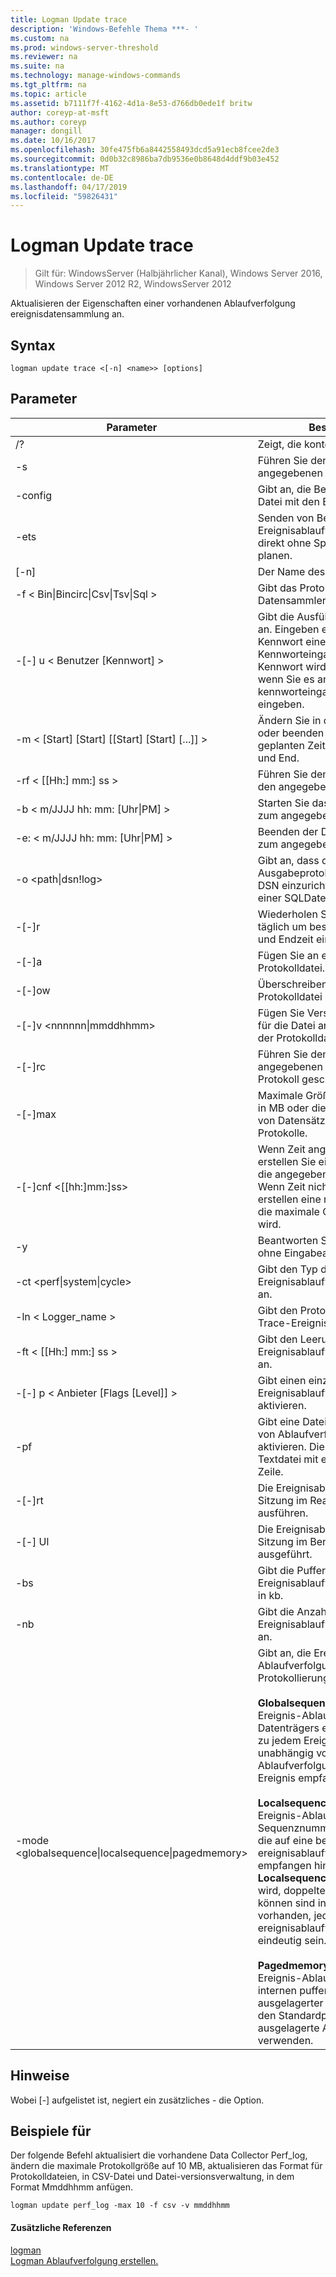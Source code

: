 ```yaml
---
title: Logman Update trace
description: 'Windows-Befehle Thema ***- '
ms.custom: na
ms.prod: windows-server-threshold
ms.reviewer: na
ms.suite: na
ms.technology: manage-windows-commands
ms.tgt_pltfrm: na
ms.topic: article
ms.assetid: b7111f7f-4162-4d1a-8e53-d766db0ede1f britw
author: coreyp-at-msft
ms.author: coreyp
manager: dongill
ms.date: 10/16/2017
ms.openlocfilehash: 30fe475fb6a8442558493dcd5a91ecb8fcee2de3
ms.sourcegitcommit: 0d0b32c8986ba7db9536e0b8648d4ddf9b03e452
ms.translationtype: MT
ms.contentlocale: de-DE
ms.lasthandoff: 04/17/2019
ms.locfileid: "59826431"
---
```

# <a name="logman-update-trace"></a>Logman Update trace

>Gilt für: WindowsServer (Halbjährlicher Kanal), Windows Server 2016, Windows Server 2012 R2, WindowsServer 2012

Aktualisieren der Eigenschaften einer vorhandenen Ablaufverfolgung ereignisdatensammlung an.  
  
## <a name="syntax"></a>Syntax  
```  
logman update trace <[-n] <name>> [options]  
```  
## <a name="parameters"></a>Parameter  
|Parameter|Beschreibung|  
|-------|--------|  
|/?|Zeigt, die kontextbezogene Hilfe an.|  
|-s <computer name>|Führen Sie den Befehl auf dem angegebenen Remotecomputer.|  
|-config <value>|Gibt an, die Befehlsoptionen enthält Datei mit den Einstellungen.|  
|-ets|Senden von Befehlen an Ereignisablaufverfolgungssitzungen direkt ohne Speichern oder zu planen.|  
|[-n] <name>|Der Name des Zielobjekts.|  
|-f < Bin&#124;Bincirc&#124;Csv&#124;Tsv&#124;Sql >|Gibt das Protokollformat für den Datensammler.|  
|-[-] u < Benutzer [Kennwort] >|Gibt die Ausführung als Benutzer an. Eingeben einer * für das Kennwort eine Aufforderung zur Kennworteingabe erzeugt. Das Kennwort wird nicht angezeigt, wenn Sie es an der kennworteingabeaufforderung eingeben.|  
|-m < [Start] [Start] [[Start] [Start] [...]] >|Ändern Sie in den manuellen Start oder beenden Sie, anstatt einem geplanten Zeitpunkt von Begin- und End.|  
|-rf < [[Hh:] mm:] ss >|Führen Sie den Datensammler für den angegebenen Zeitraum.|  
|-b < m/JJJJ hh: mm: [Uhr&#124;PM] >|Starten Sie das Sammeln von Daten zum angegebenen Zeitpunkt.|  
|-e: < m/JJJJ hh: mm: [Uhr&#124;PM] >|Beenden der Datensammlung von zum angegebenen Zeitpunkt.|  
|-o <path&#124;dsn!log>|Gibt an, dass die Ausgabeprotokolldatei oder der DSN einzurichten und sich Name in einer SQL­Datenbank.|  
|-[-]r|Wiederholen Sie den Datensammler täglich um bestimmten Anfangs- und Endzeit ein.|  
|-[-]a|Fügen Sie an einer vorhandenen Protokolldatei.|  
|-[-]ow|Überschreiben einer vorhandenen Protokolldatei an.|  
|-[-]v <nnnnnn&#124;mmddhhmm>|Fügen Sie Versionsinformationen für die Datei an das Ende der Name der Protokolldatei.|  
|-[-]rc <task>|Führen Sie den Befehl angegebenen jedes Mal, die das Protokoll geschlossen wird.|  
|-[-]max <value>|Maximale Größe der Protokolldatei in MB oder die maximale Anzahl von Datensätzen für die SQL-Protokolle.|  
|-[-]cnf <[[hh:]mm:]ss>|Wenn Zeit angegeben wird, erstellen Sie eine neue Datei, wenn die angegebene Zeit verstrichen ist. Wenn Zeit nicht angegeben ist, erstellen eine neue Datei ein, wenn die maximale Größe überschritten wird.|  
|-y|Beantworten Sie Ja, alle Fragen ohne Eingabeaufforderung.|  
|-ct <perf&#124;system&#124;cycle>|Gibt den Typ der Uhr Ereignisablaufverfolgungs-Sitzung an.|  
|-ln < Logger_name >|Gibt den Protokollierungsnamen für Trace-Ereignissitzungen.|  
|-ft < [[Hh:] mm:] ss >|Gibt den Leerungszeitgeber Ereignisablaufverfolgungs-Sitzung an.|  
|-[-] p < Anbieter [Flags [Level]] >|Gibt einen einzelnen Anbieter für Ereignisablaufverfolgung zu aktivieren.|  
|-pf <filename>|Gibt eine Datei mit dem Auflisten von Ablaufverfolgungsanbietern zu aktivieren. Die Datei sollte eine Textdatei mit einem Anbieter pro Zeile.|  
|-[-]rt|Die Ereignisablaufverfolgungs-Sitzung im Real-Time-Modus ausführen.|  
|-[-] Ul|Die Ereignisablaufverfolgungs-Sitzung im Benutzermodus ausgeführt.|  
|-bs <value>|Gibt die Puffergröße Ereignisablaufverfolgungs-Sitzung in kb.|  
|-nb <min max>|Gibt die Anzahl der Puffer von Ereignisablaufverfolgungs-Sitzung an.|  
|-mode <globalsequence&#124;localsequence&#124;pagedmemory>|Gibt an, die Ereignis-Ablaufverfolgung Sitzungsmodus Protokollierung.<br /><br />**Globalsequence** gibt an, dass die Ereignis-Ablaufverfolgung Datenträgers eine Sequenznummer zu jedem Ereignis er empfängt, die unabhängig von der Ablaufverfolgung Sitzung das Ereignis empfangen.<br /><br />**Localsequence** gibt an, dass die Ereignis-Ablaufverfolgung Sequenznummern für Ereignisse, die auf eine bestimmte ereignisablaufverfolgungs-Sitzung empfangen hinzufügen. Wenn die **Localsequence** Option verwendet wird, doppelte Sequenznummern können sind in allen Sitzungen vorhanden, jedoch werden in jeder ereignisablaufverfolgungs-Sitzung eindeutig sein.<br /><br />**Pagedmemory** gibt an, dass die Ereignis-Ablaufverfolgung für die internen pufferzuordnungen ausgelagerter Speicher anstelle von den Standardpool für nicht ausgelagerte Arbeitsspeicher verwenden.|  
## <a name="remarks"></a>Hinweise  
Wobei [-] aufgelistet ist, negiert ein zusätzliches - die Option.  
## <a name="BKMK_examples"></a>Beispiele für  
Der folgende Befehl aktualisiert die vorhandene Data Collector Perf_log, ändern die maximale Protokollgröße auf 10 MB, aktualisieren das Format für Protokolldateien, in CSV-Datei und Datei-versionsverwaltung, in dem Format Mmddhhmm anfügen.  
```  
logman update perf_log -max 10 -f csv -v mmddhhmm  
```  
#### <a name="additional-references"></a>Zusätzliche Referenzen  
[logman](logman.md)  
[Logman Ablaufverfolgung erstellen.](logman-create-trace.md)  
